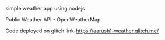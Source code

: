 simple weather app using nodejs

Public Weather API - OpenWeatherMap 

Code deployed on glitch link-https://aarush1-weather.glitch.me/
